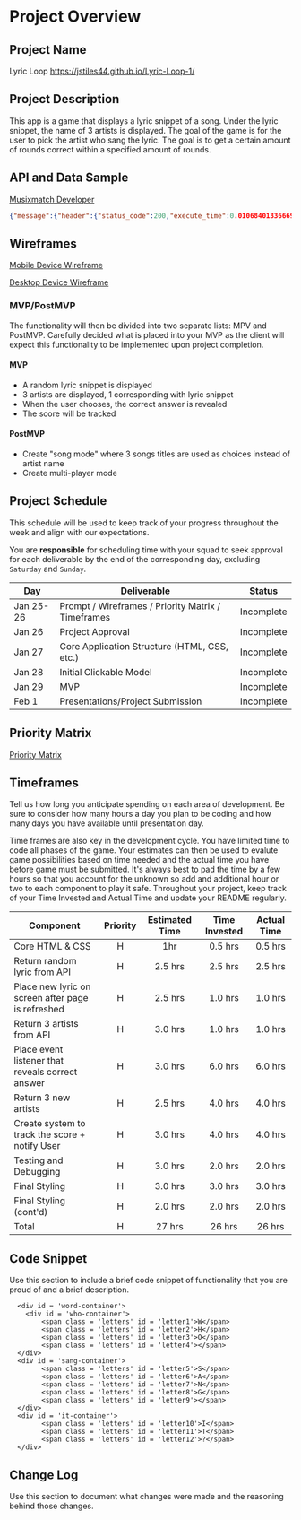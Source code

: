 # Project Overview

## Project Name

Lyric Loop
https://jstiles44.github.io/Lyric-Loop-1/

## Project Description

This app is a game that displays a lyric snippet of a song.  Under the lyric snippet, the name of 3 artists is displayed.  The goal of the game is for the user to pick the artist who sang the lyric.  The goal is to get a certain amount of rounds correct within a specified amount of rounds.  

## API and Data Sample

[Musixmatch Developer](https://developer.musixmatch.com/)

```JSON
{"message":{"header":{"status_code":200,"execute_time":0.010684013366699},"body":{"snippet":{"snippet_id":24514670,"snippet_language":"en","restricted":0,"instrumental":0,"snippet_body":"But you didn't have to cut me off","script_tracking_url":"https:\/\/tracking.musixmatch.com\/t1.0\/m_js\/e_0\/sn_1\/l_24514670\/su_0\/rs_0\/tr_3vUCAJYLeAU4dvxtGRkG6lmnU787VdTHu1oPKHC8ulkn6oymwRJBNZa9yqZ9Au4C4LUeDtkStllaZbts4bGH0Oz46vkbkFmaMJBZImPwxt7gwMPJBUihfxxQA2BobKeD_FiqB1lB8LTKX8iVmVXegkJclqdpjEWl7CgdbGMiGlQ1SnHMMOKgcHs9NiJvy0GOmNVlMQLbYLcBv35JIO9qLkingE6yacAUqKcWu4u3-qyooCIonQNTVZkN1ALMnEs_CwBo7495VhD7QNGY8UgLZTUFV4ox8sIWo4eR5ADnMzOxAvDf2Tj_h5Ny4e4vcxIOvg4MjhRZnkR5w5oytUQms5RVPRspdfmvjR-OmprFS3UT3N8q4FDiWMOaxvfHFGFYmuk48f-yKwVlG1Uji2K7fyJt_H-XQGyjyctTe7NN9mtgZp9OlNv6-09tJnVrFrpB\/","pixel_tracking_url":"https:\/\/tracking.musixmatch.com\/t1.0\/m_img\/e_0\/sn_1\/l_24514670\/su_0\/rs_0\/tr_3vUCAB1KP5R4jxTSdSpU8kqHyeskwdaDPxppg0YXPaQ7OWkCS82fe9K32fNDIQLM7TPNd_pjg8jTrccC7ZnEPiRRkce6-xZG4Ja_ipJz0ZOPCtNSruxRC3CvgdFoGPG2G7ylSvkUGDSVUwaxA5OQNzB5HwQi0KZhC8nCjwpjXw1QLX_9Op2ZfO9BPSC9ryletVjkB99jPTt_kGCgbFypvFGfmzxnD4t1ylE1JIkMxtiZo4g6s0TRTRjUNpMMwbwRIHDR2_yzA2JDtFltM6eUwlKZVlhvvHnO5b_f3ZvRgWBDO_-HVwNcshx9To4tumjT2hroBFFDinm4YqYWfepT4Z1Ai1KspQj4K0-TrIe57QpAs4EeKq8gPr9JnhHE1dqTYSxpSLEQga982S5uKFF9k4tZn3f3W4LACZwG3tWqmdcruYfwniuEFJqbJLYBnOGH\/","html_tracking_url":"https:\/\/tracking.musixmatch.com\/t1.0\/m_html\/e_0\/sn_1\/l_24514670\/su_0\/rs_0\/tr_3vUCADEiYwvRNFjaRQEd6MWEfbeRJyWNN9b9AchK1RdaM7Z9YuzF-O-gsGQGsW988hnsxxlGCq2phkcLRtyBQyH7Bb5MjCVXwlGQjUTO2rIvqD3egDfTDytz9SxzzYexfu8CCU8ucxDZ_LCZXj9wjuB_WnYMbTN7G8ei8g1ySsraaSvGjRvzgIqWseE4XS6HnAFjrZL9oK3mdlwG6t4uoiQ7soCh3JbyWUa8MP2XxHySssHc5CJzhhMMcyUiMPuuVPLcsuF0QYqOfC8woOElVFXmK_qWX4CWPra34aWpZ-_yNiKQdatSsx_oi3MvC5-w8g9rr7ctwUbMGL9WdoZUOShHns2KP9L60k5BNpXJz-DA5MMfzbJ33fAPUAYKRg0M4JZCLVexX4RBj5imQM3uiRtgCOjtIy20VeH4OTY1qQM1_wHOCTw6RKesnzkJv8D2\/","updated_time":"2021-01-15T13:42:39Z"}}}}
```
## Wireframes

[Mobile Device Wireframe](https://imgur.com/mvkAJtp)

[Desktop Device Wireframe](https://imgur.com/a/o51Rrfj)

### MVP/PostMVP

The functionality will then be divided into two separate lists: MPV and PostMVP.  Carefully decided what is placed into your MVP as the client will expect this functionality to be implemented upon project completion.  

#### MVP 

- A random lyric snippet is displayed
- 3 artists are displayed, 1 corresponding with lyric snippet
- When the user chooses, the correct answer is revealed
- The score will be tracked

#### PostMVP  

- Create "song mode" where 3 songs titles are used as choices instead of artist name
- Create multi-player mode

## Project Schedule

This schedule will be used to keep track of your progress throughout the week and align with our expectations.  

You are **responsible** for scheduling time with your squad to seek approval for each deliverable by the end of the corresponding day, excluding `Saturday` and `Sunday`.

|  Day | Deliverable | Status
|---|---| ---|
|Jan 25-26| Prompt / Wireframes / Priority Matrix / Timeframes | Incomplete
|Jan 26| Project Approval | Incomplete
|Jan 27| Core Application Structure (HTML, CSS, etc.) | Incomplete
|Jan 28| Initial Clickable Model  | Incomplete
|Jan 29| MVP | Incomplete
|Feb 1| Presentations/Project Submission | Incomplete

## Priority Matrix

[Priority Matrix](https://imgur.com/a/gQ1qPUN)



## Timeframes

Tell us how long you anticipate spending on each area of development. Be sure to consider how many hours a day you plan to be coding and how many days you have available until presentation day.

Time frames are also key in the development cycle.  You have limited time to code all phases of the game.  Your estimates can then be used to evalute game possibilities based on time needed and the actual time you have before game must be submitted. It's always best to pad the time by a few hours so that you account for the unknown so add and additional hour or two to each component to play it safe. Throughout your project, keep track of your Time Invested and Actual Time and update your README regularly.

| Component | Priority | Estimated Time | Time Invested | Actual Time |
| --- | :---: |  :---: | :---: | :---: |
| Core HTML & CSS | H | 1hr| 0.5 hrs |  0.5 hrs |
| Return random lyric from API | H | 2.5 hrs| 2.5 hrs | 2.5 hrs |
| Place new lyric on screen after page is refreshed | H | 2.5 hrs| 1.0 hrs | 1.0 hrs |
| Return 3 artists from API | H | 3.0 hrs| 1.0 hrs | 1.0 hrs |
| Place event listener that reveals correct answer | H | 3.0 hrs| 6.0 hrs | 6.0 hrs |
| Return 3 new artists | H | 2.5 hrs| 4.0 hrs | 4.0 hrs |
| Create system to track the score + notify User | H | 3.0 hrs| 4.0 hrs | 4.0 hrs |
| Testing and Debugging | H | 3.0 hrs| 2.0 hrs | 2.0 hrs |
| Final Styling | H | 3.0 hrs| 3.0 hrs | 3.0 hrs |
| Final Styling (cont'd) | H | 2.0 hrs| 2.0 hrs | 2.0 hrs |
| Total | H | 27 hrs| 26 hrs |  26 hrs |

## Code Snippet

Use this section to include a brief code snippet of functionality that you are proud of and a brief description.  

```
  <div id = 'word-container'>
    <div id = 'who-container'>
        <span class = 'letters' id = 'letter1'>W</span>
        <span class = 'letters' id = 'letter2'>H</span>
        <span class = 'letters' id = 'letter3'>O</span>
        <span class = 'letters' id = 'letter4'></span>
  </div>
  <div id = 'sang-container'>
        <span class = 'letters' id = 'letter5'>S</span>
        <span class = 'letters' id = 'letter6'>A</span>
        <span class = 'letters' id = 'letter7'>N</span>
        <span class = 'letters' id = 'letter8'>G</span>
        <span class = 'letters' id = 'letter9'></span>
  </div>
  <div id = 'it-container'>
        <span class = 'letters' id = 'letter10'>I</span>
        <span class = 'letters' id = 'letter11'>T</span>
        <span class = 'letters' id = 'letter12'>?</span>
  </div>
  ```

## Change Log
 Use this section to document what changes were made and the reasoning behind those changes.  
